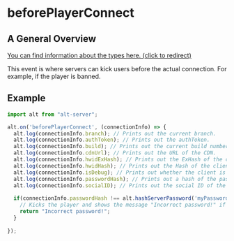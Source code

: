 # beforePlayerConnect

## A General Overview

<a href="https://docs.altv.mp/js/api/alt-server.IServerEvent.html#_altmp_altv_types_alt_server_IServerEvent_beforePlayerConnect" target="_blank"> You can find information about the types here. (click to redirect) </a>

This event is where servers can kick users before the actual connection. For example, if the player is banned.

## Example

```js
import alt from "alt-server";

alt.on('beforePlayerConnect', (connectionInfo) => {
  alt.log(connectionInfo.branch); // Prints out the current branch.
  alt.log(connectionInfo.authToken); // Prints out the authToken.
  alt.log(connectionInfo.build); // Prints out the current build number.
  alt.log(connectionInfo.cdnUrl); // Prints out the URL of the CDN.
  alt.log(connectionInfo.hwidExHash); // Prints out the ExHash of the client's HWID.
  alt.log(connectionInfo.hwidHash); // Prints out the Hash of the client's HWID.
  alt.log(connectionInfo.isDebug); // Prints out whether the client is in debug mode.
  alt.log(connectionInfo.passwordHash); // Prints out a hash of the password that was used to connect to the server.
  alt.log(connectionInfo.socialID); // Prints out the social ID of the client.
  
  if(connectionInfo.passwordHash !== alt.hashServerPassword('myPassword')) {
    // Kicks the player and shows the message "Incorrect password!" if the given password does not match 'myPassword'.
    return "Incorrect password!"; 
  }
    
});
```
